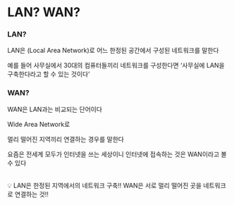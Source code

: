 # **LAN? WAN?**

### **LAN?**

LAN은 (Local Area Network)로 어느 한정된 공간에서 구성된 네트워크를 말한다

예를 들어 사무실에서 30대의 컴퓨터들끼리 네트워크를 구성한다면 ‘사무실에 LAN을 구축한다라고 할 수 있는 것이다’

### **WAN?**

WAN은 LAN과는 비교되는 단어이다

Wide Area Network로

멀리 떨어진 지역끼리 연결하는 경우를 말한다

요즘은 전세계 모두가 인터넷을 쓰는 세상이니 인터넷에 접속하는 것은 WAN이라고 볼 수 있다
<br><br>

<aside>
💡 LAN은 한정된 지역에서의 네트워크 구축!!
WAN은 서로 멀리 떨어진 곳을 네트워크로 연결하는 것!!

</aside>